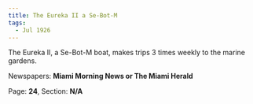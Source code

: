 ```yaml
---  
title: The Eureka II a Se-Bot-M  
tags:  
  - Jul 1926  
---  
```

  
The Eureka II, a Se-Bot-M boat, makes trips 3 times weekly to the marine gardens.  
  
Newspapers: **Miami Morning News or The Miami Herald**  
  
Page: **24**, Section: **N/A** 
